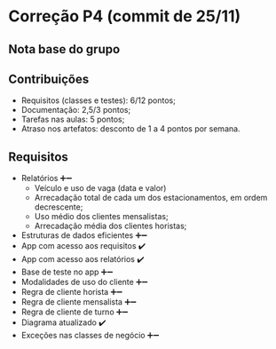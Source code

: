 # Correção P4 (commit de 25/11)

## Nota base do grupo

## Contribuições

  - Requisitos (classes e testes): 6/12 pontos;
  - Documentação: 2,5/3 pontos;
  - Tarefas nas aulas: 5 pontos;
  - Atraso nos artefatos: desconto de 1 a 4 pontos por semana.

## Requisitos

  - Relatórios ➕➖
    - Veículo e uso de vaga (data e valor)
    - Arrecadação total de cada um dos estacionamentos, em ordem decrescente;
    - Uso médio dos clientes mensalistas;
    - Arrecadação média dos clientes horistas;
  - Estruturas de dados eficientes ➕➖
  - App com acesso aos requisitos ✔️
  - App com acesso aos relatórios ✔️
  - Base de teste no app ➕➖
  - Modalidades de uso do cliente ➕➖
  - Regra de cliente horista ➕➖
  - Regra de cliente mensalista ➕➖
  - Regra de cliente de turno ➕➖
  - Diagrama atualizado ✔️
  - Exceções nas classes de negócio ➕➖
